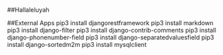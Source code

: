 ##Hallaleluyah


##External Apps
	pip3 install djangorestframework
	pip3 install markdown
	pip3 install django-filter
 	pip3 install django-contrib-comments
 	pip3 install django-phonenumber-field
 	pip3 install django-separatedvaluesfield
 	pip3 install django-sortedm2m
 	pip3 install mysqlclient
